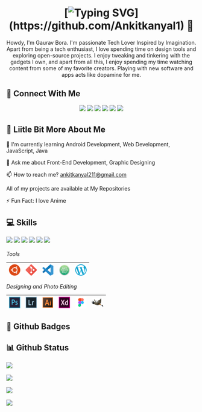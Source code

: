 # <h1 align="center"/>[![Typing SVG](https://readme-typing-svg.herokuapp.com?size=25&duration=3000&color=20D2D6&multiline=true&height=100&lines=Hi+there+I'm+Ankit+Kanyal+%F0%9F%98%81;Welcome+to+my+github+profile!)](https://github.com/Ankitkanyal1) 👋
<!-- <img width="20%" src="https://i.imgur.com/u2WLlB8.gif" /> -->

<p align="center"/> Howdy, I'm Gaurav Bora. I'm passionate Tech Lover Inspired by Imagination. Apart from being a tech enthusiast, I love spending time on design tools and exploring open-source projects.  I enjoy tweaking and tinkering with the gadgets I own, and apart from all this, I enjoy spending my time watching content from some of my favorite creators.  Playing with new software and apps acts like dopamine for me.

## 👥 Connect With Me
<p align="center">
<a href="https://www.linkedin.com/in/gaurav-bora-1b0601184/"><img src="https://img.shields.io/badge/linkedin-%230077B5.svg?style=for-the-badge&logo=linkedin&logoColor=white" style="margin-bottom: 4px;" height="30px" target="_blank"></a>
<a href="https://twitter.com/IamG_Bora"><img src="https://img.shields.io/badge/Twitter-%231DA1F2.svg?style=for-the-badge&logo=Twitter&logoColor=white" style="margin-bottom: 4px;" height="30px" target="_blank"></a>
<a href="https://discord.com/channels/@me/715970643430211704"><img src="https://img.shields.io/badge/Discord-%237289DA.svg?style=for-the-badge&logo=discord&logoColor=white" style="margin-bottom: 4px;" height="30px" target="_blank"></a>
<a href="#"><img src="https://img.shields.io/badge/Facebook-%231877F2.svg?style=for-the-badge&logo=Facebook&logoColor=white" style="margin-bottom: 4px;" height="30px" target="_blank"></a>
<a href="https://www.instagram.com/phoenix_connection__/"><img src="https://img.shields.io/badge/Instagram-%23E4405F.svg?style=for-the-badge&logo=Instagram&logoColor=white" style="margin-bottom: 4px;" height="30px" target="_blank"></a>
<a href="https://www.youtube.com/channel/UCIuiqJGZbqO0CqDxKNSmY7A"><img src="https://img.shields.io/badge/YouTube-%23FF0000.svg?style=for-the-badge&logo=YouTube&logoColor=white" style="margin-bottom: 4px;" height="30px" target="_blank"></a>
<a href="#><img src="https://img.shields.io/badge/Reddit-FF4500?style=for-the-badge&logo=reddit&logoColor=white" style="margin-bottom: 4px;" height="30px" target="_blank"></a>
</p>

## 💫 Liitle Bit More About Me
<p>🌱 I'm currently learning Android Development, Web Development, JavaScript, Java</p>
<p>💬 Ask me about Front-End Development, Graphic Designing</p>
<p>📫 How to reach me? <a href="ankitkanyal211@.com">ankitkanyal211@gmail.com</a></p>
<p>All of my projects are available at <a href="https://github.com/Itachi-Ucchiha?tab=repositories"></a>My Repositories</p>
<p>⚡ Fun Fact: I love Anime</p>

## 💻 Skills
<p>
<img src="https://img.shields.io/badge/c-%2300599C.svg?style=for-the-badge&logo=c&logoColor=white" style="margin-bottom: 4px;" height="30px">
<img src="https://img.shields.io/badge/html5-%23E34F26.svg?style=for-the-badge&logo=html5&logoColor=white" style="margin-bottom: 4px;" height="30px">
<img src="https://img.shields.io/badge/css3-%231572B6.svg?style=for-the-badge&logo=css3&logoColor=white" style="margin-bottom: 4px;" height="30px">
<img src="https://img.shields.io/badge/bootstrap-%23563D7C.svg?style=for-the-badge&logo=bootstrap&logoColor=white" style="margin-bottom: 4px;" height="30px">
<img src="https://img.shields.io/badge/git-%23F05033.svg?style=for-the-badge&logo=git&logoColor=white" style="margin-bottom: 4px;" height="30px">
<img src="https://img.shields.io/badge/Linux-FCC624?style=for-the-badge&logo=linux&logoColor=black" style="margin-bottom: 4px;" height="30px">
</p>


 *Tools*
 
<img alt="Ubuntu" width="30px" src="https://github.com/Ankitkanyal1/Ankitkanyal1/blob/main/icons/Ubuntu.svg"/>|<img alt="Git" width="30px" src="https://github.com/Ankitkanyal1/Ankitkanyal1/blob/main/icons/Git.svg"/>|<img alt="VSCode" width="30px" src="https://github.com/Ankitkanyal1/Ankitkanyal1/blob/main/icons/VSCode.svg"/>|<img alt="Atom" width="30px" src="https://github.com/Ankitkanyal1/Ankitkanyal1/blob/main/icons/Atom.svg"/>|<img alt="WordPress" width="30px" src="https://github.com/Ankitkanyal1/Ankitkanyal1/blob/main/icons/WP.svg"/>
 |--|--|--|--|--|
 
 *Designing and Photo Editing*
 
<img alt="Adobe Photoshop" width="30px" src="https://github.com/Ankitkanyal1/Ankitkanyal1/blob/main/icons/PS.svg"/>|<img alt="Adobe Lightroom" width="30px" src="https://github.com/Ankitkanyal1/Ankitkanyal1/blob/main/icons/LR.svg"/>|<img alt="Adobe Illustrator" width="30px" src="https://github.com/Ankitkanyal1/Ankitkanyal1/blob/main/icons/AI.svg"/>|<img alt="Adobe XD" width="30px" src="https://github.com/Ankitkanyal1/Ankitkanyal1/blob/main/icons/XD.svg"/>|<img alt="Figma" width="30px" src="https://github.com/Ankitkanyal1/Ankitkanyal1/blob/main/icons/Figma.svg"/>|<img alt="Gimp" width="30px" src="https://github.com/Ankitkanyal1/Ankitkanyal1/blob/main/icons/Gimp.svg"/>
 |--|--|--|--|--|--|



## 🌟 Github Badges
<p>

</p>


## 📊 Github Status

<p><img src="https://metrics.lecoq.io/Ankitkanyal1"><p>

<p><img src="https://activity-graph.herokuapp.com/graph?username=Ankitkanyal1"><p>

<p><img src="https://github-readme-stats.vercel.app/api?username=Ankitkanyal1&show_icons=true&theme=chartreuse-dark&include_all_commits=true&hide=issues"><p>

<p><img src="https://github-readme-streak-stats.herokuapp.com/?user=Ankitkanyal1"><p>
